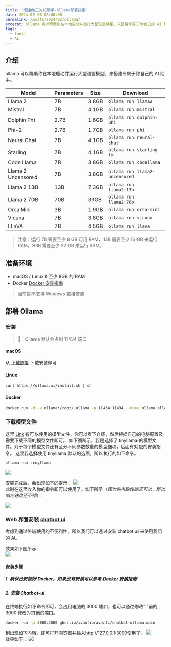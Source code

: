 ```yaml
---
title: '搭建自己的AI助手-ollama部署指南'
date: 2024-02-08 08:00:00
permalink: /posts/2024/02/ollama/
excerpt: ollama 可以帮助你在本地启动并运行大型语言模型，来搭建专属于你自己的 AI 助手。
tags:
  - tools
  - AI
---
```


## 介绍

ollama 可以帮助你在本地启动并运行大型语言模型，来搭建专属于你自己的 AI 助手。

| Model              | Parameters | Size  | Download                       |
| ------------------ | ---------- | ----- | ------------------------------ |
| Llama 2            | 7B         | 3.8GB | `ollama run llama2`            |
| Mistral            | 7B         | 4.1GB | `ollama run mistral`           |
| Dolphin Phi        | 2.7B       | 1.6GB | `ollama run dolphin-phi`       |
| Phi-2              | 2.7B       | 1.7GB | `ollama run phi`               |
| Neural Chat        | 7B         | 4.1GB | `ollama run neural-chat`       |
| Starling           | 7B         | 4.1GB | `ollama run starling-lm`       |
| Code Llama         | 7B         | 3.8GB | `ollama run codellama`         |
| Llama 2 Uncensored | 7B         | 3.8GB | `ollama run llama2-uncensored` |
| Llama 2 13B        | 13B        | 7.3GB | `ollama run llama2:13b`        |
| Llama 2 70B        | 70B        | 39GB  | `ollama run llama2:70b`        |
| Orca Mini          | 3B         | 1.9GB | `ollama run orca-mini`         |
| Vicuna             | 7B         | 3.8GB | `ollama run vicuna`            |
| LLaVA              | 7B         | 4.5GB | `ollama run llava`             |

> 注意：运行 7B 需要至少 8 GB 可用 RAM，13B 需要至少 16 GB 来运行 RAM，33B 需要至少 32 GB 来运行 RAM。

## 准备环境

- macOS / Linux & 至少 8GB 的 RAM
- Docker [Docker 安装指南](https://selfhost.vip/ghost/docker)

> 目前暂不支持 Windows 直接安装

## 部署 Ollama

### 安装

> 📢：Ollama 默认会占用 11434 端口

#### macOS

从 [下载链接](https://ollama.ai/download/Ollama-darwin.zip) 下载安装即可

#### Linux

```bash
curl https://ollama.ai/install.sh | sh
```

#### Docker

```bash
docker run -d -v ollama:/root/.ollama -p 11434:11434 --name ollama ollama/ollama
```

### 下载模型文件

这里 [Link](https://ollama.ai/library) 有可以使用的模型文件，你可以看下介绍，然后根据自己的电脑配置及需要下载不同的模型文件即可。
如下图所示，我是选择了 tinyllama 的模型文件。对于每个模型文件还有区分不同参数数量的模型细项，后面有对应的安装指令。
这里我选择使用 tinyllama 默认的选项，所以执行的如下命令。

```bash
ollama run tinyllama
```

![](https://i.imgur.com/9f88DBM.png)

安装完成后，会出现如下的提示：
![](https://i.imgur.com/oZig9bg.png)  
此时在这里收入你的指令即可以使用了。如下所示（_因为的电脑性能还可以，所以响应速度还不错_）：

![](https://i.imgur.com/Lcsevk2.gif)

### Web 界面安装 [chatbot ui](https://github.com/ivanfioravanti/chatbot-ollama)

考虑到通过终端使用的不便利性，所以我们可以通过安装 chatbot ui 来使用我们的 AI。

效果如下图所示  
![](https://i.imgur.com/T4KAtBw.png)

#### 安装步骤

##### 1. 确保已安装好 Docker，如果没有安装可以参考 [Docker 安装指南](https://selfhost.vip/ghost/docker)

##### 2. 安装 Chatbot-ui

在终端执行如下命令即可，会占用电脑的 3000 端口，也可以通过修改“:”前的 3000 修改为其他的端口。

```bash
docker run -p 3000:3000 ghcr.io/ivanfioravanti/chatbot-ollama:main
```

到出现如下内容，即可打开浏览器并输入<http://127.0.0.1:3000>使用了。
![](https://i.imgur.com/wo3HOVQ.png)  
效果如下：
![](https://i.imgur.com/jOH2efe.gif)
